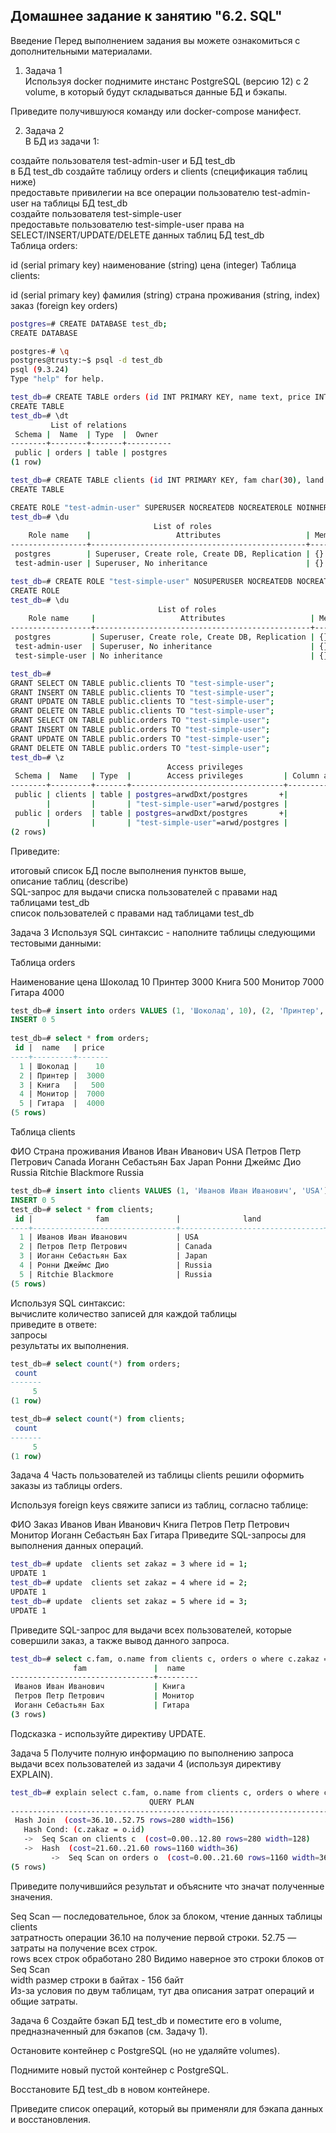 ## Домашнее задание к занятию "6.2. SQL"
Введение
Перед выполнением задания вы можете ознакомиться с дополнительными материалами.

1. Задача 1  
Используя docker поднимите инстанс PostgreSQL (версию 12) c 2 volume, в который будут складываться данные БД и бэкапы.  

Приведите получившуюся команду или docker-compose манифест.  

2. Задача 2  
В БД из задачи 1:  

создайте пользователя test-admin-user и БД test_db  
в БД test_db создайте таблицу orders и clients (спeцификация таблиц ниже)  
предоставьте привилегии на все операции пользователю test-admin-user на таблицы БД test_db  
создайте пользователя test-simple-user  
предоставьте пользователю test-simple-user права на SELECT/INSERT/UPDATE/DELETE данных таблиц БД test_db  
Таблица orders:  

id (serial primary key)
наименование (string)
цена (integer)
Таблица clients:

id (serial primary key)
фамилия (string)
страна проживания (string, index)
заказ (foreign key orders)
```bash
postgres=# CREATE DATABASE test_db;
CREATE DATABASE

postgres-# \q
postgres@trusty:~$ psql -d test_db
psql (9.3.24)
Type "help" for help.

test_db=# CREATE TABLE orders (id INT PRIMARY KEY, name text, price INT);
CREATE TABLE
test_db=# \dt
         List of relations
 Schema |  Name  | Type  |  Owner
--------+--------+-------+----------
 public | orders | table | postgres
(1 row)

test_db=# CREATE TABLE clients (id INT PRIMARY KEY, fam char(30), land char(30), zakaz INT, FOREIGN KEY (zakaz) REFERENCES orders (id));
CREATE TABLE

CREATE ROLE "test-admin-user" SUPERUSER NOCREATEDB NOCREATEROLE NOINHERIT LOGIN;
test_db=# \du
                                List of roles
    Role name    |                   Attributes                   | Member of
-----------------+------------------------------------------------+-----------
 postgres        | Superuser, Create role, Create DB, Replication | {}
 test-admin-user | Superuser, No inheritance                      | {}

test_db=# CREATE ROLE "test-simple-user" NOSUPERUSER NOCREATEDB NOCREATEROLE NOINHERIT LOGIN;
CREATE ROLE
test_db=# \du
                                 List of roles
    Role name     |                   Attributes                   | Member of
------------------+------------------------------------------------+-----------
 postgres         | Superuser, Create role, Create DB, Replication | {}
 test-admin-user  | Superuser, No inheritance                      | {}
 test-simple-user | No inheritance                                 | {}

test_db=#
GRANT SELECT ON TABLE public.clients TO "test-simple-user";
GRANT INSERT ON TABLE public.clients TO "test-simple-user";
GRANT UPDATE ON TABLE public.clients TO "test-simple-user";
GRANT DELETE ON TABLE public.clients TO "test-simple-user";
GRANT SELECT ON TABLE public.orders TO "test-simple-user";
GRANT INSERT ON TABLE public.orders TO "test-simple-user";
GRANT UPDATE ON TABLE public.orders TO "test-simple-user";
GRANT DELETE ON TABLE public.orders TO "test-simple-user";
test_db=# \z
                                   Access privileges
 Schema |  Name   | Type  |        Access privileges         | Column access privileges
--------+---------+-------+----------------------------------+--------------------------
 public | clients | table | postgres=arwdDxt/postgres       +|
        |         |       | "test-simple-user"=arwd/postgres |
 public | orders  | table | postgres=arwdDxt/postgres       +|
        |         |       | "test-simple-user"=arwd/postgres |
(2 rows)

```

Приведите:

итоговый список БД после выполнения пунктов выше,  
описание таблиц (describe)  
SQL-запрос для выдачи списка пользователей с правами над таблицами test_db  
список пользователей с правами над таблицами test_db  

Задача 3
Используя SQL синтаксис - наполните таблицы следующими тестовыми данными:  

Таблица orders

Наименование	цена
Шоколад	10
Принтер	3000
Книга	500
Монитор	7000
Гитара	4000

```sql
test_db=# insert into orders VALUES (1, 'Шоколад', 10), (2, 'Принтер', 3000), (3, 'Книга', 500), (4, 'Монитор', 7000), (5, 'Гитара', 4000);
INSERT 0 5
      
test_db=# select * from orders;
 id |  name   | price
----+---------+-------
  1 | Шоколад |    10
  2 | Принтер |  3000
  3 | Книга   |   500
  4 | Монитор |  7000
  5 | Гитара  |  4000
(5 rows)
```
Таблица clients

ФИО	Страна проживания
Иванов Иван Иванович	USA
Петров Петр Петрович	Canada
Иоганн Себастьян Бах	Japan
Ронни Джеймс Дио	Russia
Ritchie Blackmore	Russia
```sql
test_db=# insert into clients VALUES (1, 'Иванов Иван Иванович', 'USA'), (2, 'Петров Петр Петрович', 'Canada'), (3, 'Иоганн Себастьян Бах', 'Japan'), (4, 'Ронни Джеймс Дио', 'Russia'), (5, 'Ritchie Blackmore', 'Russia');
INSERT 0 5
test_db=# select * from clients;
 id |              fam               |              land              | zakaz
----+--------------------------------+--------------------------------+-------
  1 | Иванов Иван Иванович           | USA                            |
  2 | Петров Петр Петрович           | Canada                         |
  3 | Иоганн Себастьян Бах           | Japan                          |
  4 | Ронни Джеймс Дио               | Russia                         |
  5 | Ritchie Blackmore              | Russia                         |
(5 rows)
```

Используя SQL синтаксис:  
вычислите количество записей для каждой таблицы    
приведите в ответе:  
запросы  
результаты их выполнения.  
```sql
test_db=# select count(*) from orders;
 count
-------
     5
(1 row)

test_db=# select count(*) from clients;
 count
-------
     5
(1 row)
```

Задача 4
Часть пользователей из таблицы clients решили оформить заказы из таблицы orders.

Используя foreign keys свяжите записи из таблиц, согласно таблице:

ФИО	Заказ
Иванов Иван Иванович	Книга
Петров Петр Петрович	Монитор
Иоганн Себастьян Бах	Гитара
Приведите SQL-запросы для выполнения данных операций.  
```bash
test_db=# update  clients set zakaz = 3 where id = 1;
UPDATE 1
test_db=# update  clients set zakaz = 4 where id = 2;
UPDATE 1
test_db=# update  clients set zakaz = 5 where id = 3;
UPDATE 1
```
Приведите SQL-запрос для выдачи всех пользователей, которые совершили заказ, а также вывод данного запроса.  
```bash
test_db=# select c.fam, o.name from clients c, orders o where c.zakaz = o.id;
              fam               |  name
--------------------------------+---------
 Иванов Иван Иванович           | Книга
 Петров Петр Петрович           | Монитор
 Иоганн Себастьян Бах           | Гитара
(3 rows)
```
Подсказка - используйте директиву UPDATE.  

Задача 5
Получите полную информацию по выполнению запроса выдачи всех пользователей из задачи 4 (используя директиву EXPLAIN).  
```bash
test_db=# explain select c.fam, o.name from clients c, orders o where c.zakaz = o.id;
                               QUERY PLAN
-------------------------------------------------------------------------
 Hash Join  (cost=36.10..52.75 rows=280 width=156)
   Hash Cond: (c.zakaz = o.id)
   ->  Seq Scan on clients c  (cost=0.00..12.80 rows=280 width=128)
   ->  Hash  (cost=21.60..21.60 rows=1160 width=36)
         ->  Seq Scan on orders o  (cost=0.00..21.60 rows=1160 width=36)
(5 rows)
```

Приведите получившийся результат и объясните что значат полученные значения.    

Seq Scan — последовательное, блок за блоком, чтение данных таблицы clients  
затратность операции  36.10  на получение первой строки. 52.75 — затраты на получение всех строк.  
rows всех строк обработано 280 Видимо наверное это строки блоков от Seq Scan  
width размер строки в байтах - 156 байт  
Из-за условия по двум таблицам, тут два описания затрат операций и общие затраты.  

Задача 6
Создайте бэкап БД test_db и поместите его в volume, предназначенный для бэкапов (см. Задачу 1).

Остановите контейнер с PostgreSQL (но не удаляйте volumes).

Поднимите новый пустой контейнер с PostgreSQL.

Восстановите БД test_db в новом контейнере.

Приведите список операций, который вы применяли для бэкапа данных и восстановления.

